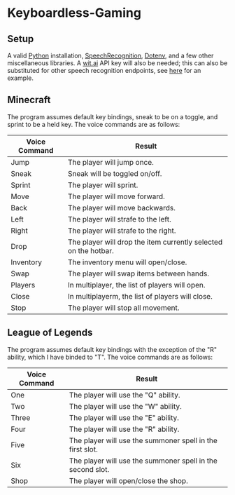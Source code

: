 # Keyboardless-Gaming

## Setup

A valid [Python](https://www.python.org/downloads/) installation, [SpeechRecognition](https://pypi.org/project/SpeechRecognition/), [Dotenv](https://pypi.org/project/python-dotenv/), and a few other miscellaneous libraries. A [wit.ai](https://wit.ai/) API key will also be needed; this can also be substituted for other speech recognition endpoints, see [here](https://github.com/Uberi/speech_recognition/blob/master/examples/audio_transcribe.py) for an example.

## Minecraft

The program assumes default key bindings, sneak to be on a toggle, and sprint to be a held key. The voice commands are as follows:

| Voice Command | Result |
|---------------|--------|
| Jump | The player will jump once. |
| Sneak | Sneak will be toggled on/off. |
| Sprint | The player will sprint. |
| Move | The player will move forward. |
| Back | The player will move backwards. |
| Left | The player will strafe to the left. |
| Right | The player will strafe to the right. |
| Drop | The player will drop the item currently selected on the hotbar. |
| Inventory | The inventory menu will open/close. |
| Swap | The player will swap items between hands. |
| Players | In multiplayer, the list of players will open. |
| Close | In multiplayerm, the list of players will close. |
| Stop | The player will stop all movement. |

## League of Legends

The program assumes default key bindings with the exception of the "R" ability, which I have binded to "T". The voice commands are as follows:

| Voice Command | Result |
|---------------|--------|
| One | The player will use the "Q" ability. |
| Two | The player will use the "W" ability. |
| Three | The player will use the "E" ability. |
| Four | The player will use the "R" ability. |
| Five | The player will use the summoner spell in the first slot. |
| Six | The player will use the summoner spell in the second slot. |
| Shop | The player will open/close the shop. |